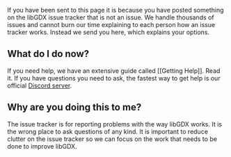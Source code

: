If you have been sent to this page it is because you have posted something on the libGDX issue tracker that is not an issue. We handle thousands of issues and cannot burn our time explaining to each person how an issue tracker works. Instead we send you here, which explains your options.

## What do I do now? ##

If you need help, we have an extensive guide called [[Getting Help]]. Read it. If you have questions you need to ask, the fastest way to get help is our official [Discord server](https://libgdx.com/community/discord/).

## Why are you doing this to me? ##

The issue tracker is for reporting problems with the way libGDX works. It is the wrong place to ask questions of any kind. It is important to reduce clutter on the issue tracker so we can focus on the work that needs to be done to improve libGDX.
